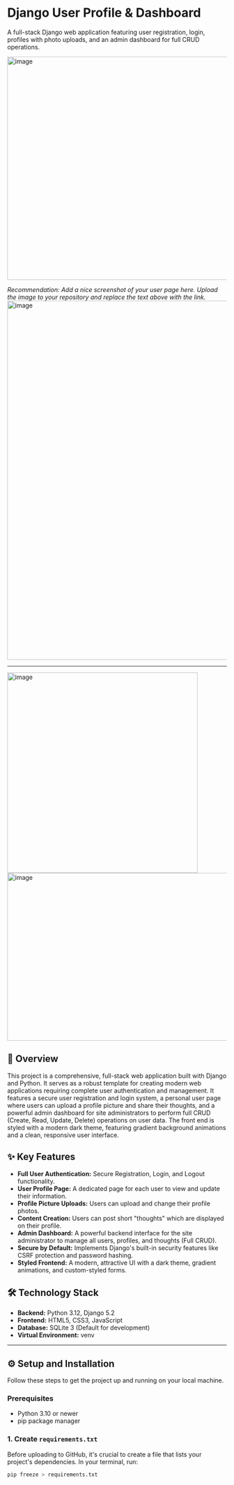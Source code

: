 # Django User Profile & Dashboard

A full-stack Django web application featuring user registration, login, profiles with photo uploads, and an admin dashboard for full CRUD operations.

<img width="940" height="512" alt="image" src="https://github.com/user-attachments/assets/46fca06d-0fe5-466f-9ac5-8c3251d9b5b2" />

*Recommendation: Add a nice screenshot of your user page here. Upload the image to your repository and replace the text above with the link.*
<img width="640" height="824" alt="image" src="https://github.com/user-attachments/assets/8f301cf3-2493-4d59-bcaf-353b0715cdc3" />

---
<img width="437" height="460" alt="image" src="https://github.com/user-attachments/assets/d452a925-8c54-45c1-8da4-d7d3f98f9d81" />

<img width="1897" height="385" alt="image" src="https://github.com/user-attachments/assets/973f3287-f673-452f-99e5-859af8bb1405" />


## 🚀 Overview

This project is a comprehensive, full-stack web application built with Django and Python. It serves as a robust template for creating modern web applications requiring complete user authentication and management. It features a secure user registration and login system, a personal user page where users can upload a profile picture and share their thoughts, and a powerful admin dashboard for site administrators to perform full CRUD (Create, Read, Update, Delete) operations on user data. The front end is styled with a modern dark theme, featuring gradient background animations and a clean, responsive user interface.

## ✨ Key Features

-   **Full User Authentication:** Secure Registration, Login, and Logout functionality.
-   **User Profile Page:** A dedicated page for each user to view and update their information.
-   **Profile Picture Uploads:** Users can upload and change their profile photos.
-   **Content Creation:** Users can post short "thoughts" which are displayed on their profile.
-   **Admin Dashboard:** A powerful backend interface for the site administrator to manage all users, profiles, and thoughts (Full CRUD).
-   **Secure by Default:** Implements Django's built-in security features like CSRF protection and password hashing.
-   **Styled Frontend:** A modern, attractive UI with a dark theme, gradient animations, and custom-styled forms.

## 🛠️ Technology Stack

-   **Backend:** Python 3.12, Django 5.2
-   **Frontend:** HTML5, CSS3, JavaScript
-   **Database:** SQLite 3 (Default for development)
-   **Virtual Environment:** venv

---

## ⚙️ Setup and Installation

Follow these steps to get the project up and running on your local machine.

### **Prerequisites**
-   Python 3.10 or newer
-   pip package manager

### **1. Create `requirements.txt`**
Before uploading to GitHub, it's crucial to create a file that lists your project's dependencies. In your terminal, run:
```bash
pip freeze > requirements.txt
